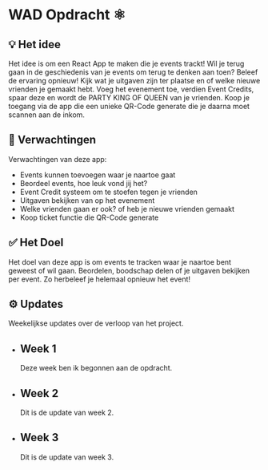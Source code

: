 # **WAD Opdracht** ⚛️
## 💡 **Het idee**
Het idee is om een React App te maken die je events trackt! Wil je terug gaan in de geschiedenis van je events om terug te denken aan toen? Beleef de ervaring opnieuw! Kijk wat je uitgaven zijn ter plaatse en of welke nieuwe vrienden je gemaakt hebt.
Voeg het evenement toe, verdien Event Credits, spaar deze en wordt de PARTY KING OF QUEEN van je vrienden.
Koop je toegang via de app die een unieke QR-Code generate die je daarna moet scannen aan de inkom. 
## 💭 **Verwachtingen**
Verwachtingen van deze app:
  - Events kunnen toevoegen waar je naartoe gaat
  - Beordeel events, hoe leuk vond jij het? 
  - Event Credit systeem om te stoefen tegen je vrienden
  - Uitgaven bekijken van op het evenement
  - Welke vrienden gaan er ook? of heb je nieuwe vrienden gemaakt 
  - Koop ticket functie die QR-Code generate

## ✅ **Het Doel** 
Het doel van deze app is om events te tracken waar je naartoe bent geweest of wil gaan. Beordelen, boodschap delen of je uitgaven bekijken per event. Zo herbeleef je helemaal opnieuw het event!
## ⚙️ **Updates** 
Weekelijkse updates over de verloop van het project.

 - ## Week 1

    Deze week ben ik begonnen aan de opdracht.
 - ## Week 2
	 
    Dit is de update van week 2.
 - ## Week 3
	 
    Dit is de update van week 3.

